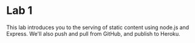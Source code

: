 Lab 1
=====

This lab introduces you to the serving of static content using node.js and Express. We'll also push and pull from GitHub, and publish to Heroku.